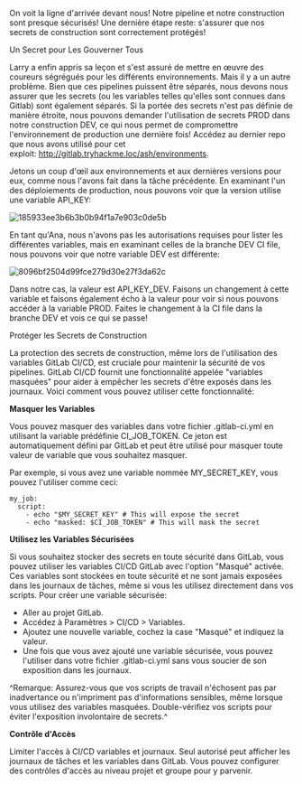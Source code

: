 On voit la ligne d'arrivée devant nous! Notre pipeline et notre construction sont presque sécurisés! Une dernière étape reste: s'assurer que nos secrets de construction sont correctement protégés!

Un Secret pour Les Gouverner Tous

Larry a enfin appris sa leçon et s'est assuré de mettre en œuvre des coureurs ségrégués pour les différents environnements. Mais il y a un autre problème. Bien que ces pipelines puissent être séparés, nous devons nous assurer que les secrets (ou les variables telles qu'elles sont connues dans Gitlab) sont également séparés. Si la portée des secrets n'est pas définie de manière étroite, nous pouvons demander l'utilisation de secrets PROD dans notre construction DEV, ce qui nous permet de compromettre l'environnement de production une dernière fois! Accédez au dernier repo que nous avons utilisé pour cet exploit: <http://gitlab.tryhackme.loc/ash/environments>.

Jetons un coup d'œil aux environnements et aux dernières versions pour eux, comme nous l'avons fait dans la tâche précédente. En examinant l'un des déploiements de production, nous pouvons voir que la version utilise une variable API_KEY:

![185933ee3b6b3b0b94f1a7e903c0de5b](https://github.com/user-attachments/assets/b57f5265-9a18-4c7f-9352-0a5eb0a02169)

En tant qu'Ana, nous n'avons pas les autorisations requises pour lister les différentes variables, mais en examinant celles de la branche DEV CI file, nous pouvons voir que notre variable DEV est différente:

![8096bf2504d99fce279d30e27f3da62c](https://github.com/user-attachments/assets/6ec7ff99-3e61-45a4-94a6-26c6fb72aa32)

Dans notre cas, la valeur est API_KEY_DEV. Faisons un changement à cette variable et faisons également écho à la valeur pour voir si nous pouvons accéder à la variable PROD. Faites le changement à la CI file dans la branche DEV et vois ce qui se passe!

Protéger les Secrets de Construction

La protection des secrets de construction, même lors de l'utilisation des variables GitLab CI/CD, est cruciale pour maintenir la sécurité de vos pipelines. GitLab CI/CD fournit une fonctionnalité appelée "variables masquées" pour aider à empêcher les secrets d'être exposés dans les journaux. Voici comment vous pouvez utiliser cette fonctionnalité:

**Masquer les Variables**

Vous pouvez masquer des variables dans votre fichier .gitlab-ci.yml en utilisant la variable prédéfinie CI_JOB_TOKEN. Ce jeton est automatiquement défini par GitLab et peut être utilisé pour masquer toute valeur de variable que vous souhaitez masquer.

Par exemple, si vous avez une variable nommée MY_SECRET_KEY, vous pouvez l'utiliser comme ceci:

```
my_job:
  script:
    - echo "$MY_SECRET_KEY" # This will expose the secret
    - echo "masked: $CI_JOB_TOKEN" # This will mask the secret
```

**Utilisez les Variables Sécurisées**

Si vous souhaitez stocker des secrets en toute sécurité dans GitLab, vous pouvez utiliser les variables CI/CD GitLab avec l'option "Masqué" activée. Ces variables sont stockées en toute sécurité et ne sont jamais exposées dans les journaux de tâches, même si vous les utilisez directement dans vos scripts. Pour créer une variable sécurisée:

-   Aller au projet GitLab.
-   Accédez à Paramètres > CI/CD > Variables.
-   Ajoutez une nouvelle variable, cochez la case "Masqué" et indiquez la valeur.
-   Une fois que vous avez ajouté une variable sécurisée, vous pouvez l'utiliser dans votre fichier .gitlab-ci.yml sans vous soucier de son exposition dans les journaux.

^Remarque: Assurez-vous que vos scripts de travail n'échosent pas par inadvertance ou n'impriment pas d'informations sensibles, même lorsque vous utilisez des variables masquées. Double-vérifiez vos scripts pour éviter l'exposition involontaire de secrets.^

**Contrôle d'Accès**

Limiter l'accès à CI/CD variables et journaux. Seul autorisé peut afficher les journaux de tâches et les variables dans GitLab. Vous pouvez configurer des contrôles d'accès au niveau projet et groupe pour y parvenir.

